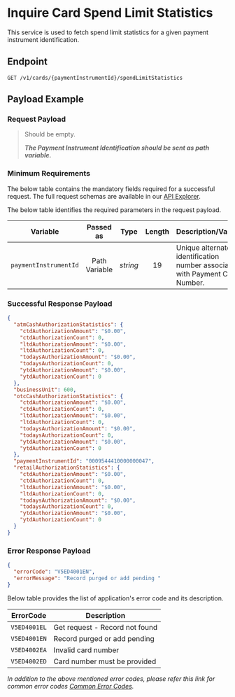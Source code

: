# Inquire Card Spend Limit Statistics

This service is used to fetch spend limit statistics for a given payment instrument identification.

## Endpoint

`GET /v1/cards/{paymentInstrumentId}/spendLimitStatistics`

## Payload Example

### Request Payload

>Should be empty. 
>
>***The Payment Instrument Identification should be sent as path variable.***


### Minimum Requirements

The below table contains the mandatory fields required for a successful request. The full request schemas are available in our [API Explorer](../api/?type=get&path=/v1/cards/{paymentInstrumentId}/spendLimitStatistics).

The below table identifies the required parameters in the request payload.

| Variable | Passed as | Type | Length | Description/Values |
| -------- | :-------: | :--: | :------------: | ------------------ |
| `paymentInstrumentId` | Path Variable | *string* | 19 | Unique alternate identification number associated with Payment Card Number. |


### Successful Response Payload

```json
{
  "atmCashAuthorizationStatistics": {
    "ctdAuthorizationAmount": "$0.00",
    "ctdAuthorizationCount": 0,
    "ltdAuthorizationAmount": "$0.00",
    "ltdAuthorizationCount": 0,
    "todaysAuthorizationAmount": "$0.00",
    "todaysAuthorizationCount": 0,
    "ytdAuthorizationAmount": "$0.00",
    "ytdAuthorizationCount": 0
  },
  "businessUnit": 600,
  "otcCashAuthorizationStatistics": {
    "ctdAuthorizationAmount": "$0.00",
    "ctdAuthorizationCount": 0,
    "ltdAuthorizationAmount": "$0.00",
    "ltdAuthorizationCount": 0,
    "todaysAuthorizationAmount": "$0.00",
    "todaysAuthorizationCount": 0,
    "ytdAuthorizationAmount": "$0.00",
    "ytdAuthorizationCount": 0
  },
  "paymentInstrumentId": "0009544410000000047",
  "retailAuthorizationStatistics": {
    "ctdAuthorizationAmount": "$0.00",
    "ctdAuthorizationCount": 0,
    "ltdAuthorizationAmount": "$0.00",
    "ltdAuthorizationCount": 0,
    "todaysAuthorizationAmount": "$0.00",
    "todaysAuthorizationCount": 0,
    "ytdAuthorizationAmount": "$0.00",
    "ytdAuthorizationCount": 0
  }
}
```

### Error Response Payload

```json
{
  "errorCode": "V5ED4001EN",
  "errorMessage": "Record purged or add pending "  
}
```

Below table provides the list of application's error code and its description.

| ErrorCode |  Description |
| --------  | ------------------ |
|`V5ED4001EL` | Get request - Record not found |
|`V5ED4001EN` | Record purged or add pending |
|`V5ED4002EA` | Invalid card number |
|`V5ED4002ED` | Card number must be provided |

*In addition to the above mentioned error codes, please refer this link for common error codes [Common Error Codes](..docs/?path=docs/common-error-codes.md).*
